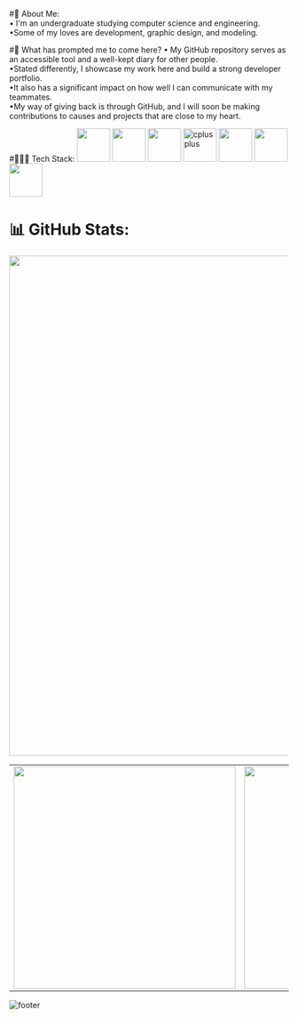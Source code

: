 <!-- Start of README.md -->

#🌙 About Me:<br>
• I'm an undergraduate studying computer science and engineering.<br>
•Some of my loves are development, graphic design, and modeling.<br> 

#🤔 What has prompted me to come here?
• My GitHub repository serves as an accessible tool and a well-kept diary for other people.<br>
•Stated differently, I showcase my work here and build a strong developer portfolio.<br>
•It also has a significant impact on how well I can communicate with my teammates.<br>
•My way of giving back is through GitHub, and I will soon be making contributions to causes and projects that are close to my heart.<br>

#👨🏻‍💻 Tech Stack:
<a href="https://www.cprogramming.com/" target="_blank" rel="noreferrer">
  <img src="https://cdn.jsdelivr.net/gh/devicons/devicon/icons/c/c-original.svg" width="60" height="60"/></a>
<a href="https://cplusplus.com/" target="_blank" rel="noreferrer">
  <img src="https://cdn.jsdelivr.net/gh/devicons/devicon/icons/cplusplus/cplusplus-original.svg" width="60" height="60"/></a> 
<a href="https://dev.java/" target="_blank" rel="noreferrer">
  <img src="https://cdn.jsdelivr.net/gh/devicons/devicon/icons/java/java-original.svg" width="60" height="60"/></a>
<a href="https://kotlinlang.org/" target="_blank" rel="noreferrer"> 
  <img src="resources/Tech Stack/Kotlin.jpg" alt="cplusplus" width="60" height="60" /></a>
<a href="https://developer.android.com/studio/intro" target="_blank" rel="noreferrer"> 
  <img src="https://cdn.jsdelivr.net/gh/devicons/devicon/icons/androidstudio/androidstudio-original.svg" width="60" height="60" /></a>
<a href="https://developer.mozilla.org/en-US/docs/Web/HTML" target="_blank" rel="noreferrer">
  <img src="https://cdn.jsdelivr.net/gh/devicons/devicon/icons/html5/html5-original.svg" width="60" height="60"/></a>
<a href="https://developer.mozilla.org/en-US/docs/Web/CSS" target="_blank" rel="noreferrer">
  <img src="https://cdn.jsdelivr.net/gh/devicons/devicon/icons/css3/css3-original.svg" width="60" height="60"/></a>



# 📊 GitHub Stats:
<img src="http://github-profile-summary-cards.vercel.app/api/cards/profile-details?username=tecnicoviola&theme=tokyonight"  width="900">

<table>
  <tr>
    <td><img src="http://github-profile-summary-cards.vercel.app/api/cards/productive-time?username=tecnicoviola&theme=tokyonight&utcOffset=8" width="400"></td>
    <td><img src="http://github-profile-summary-cards.vercel.app/api/cards/stats?username=tecnicoviola&theme=tokyonight" width="400"></td>
  </tr>
</table>


![footer](https://user-images.githubusercontent.com/10498744/210157572-1fca0242-8af2-46a6-bfa3-666ffd40ebde.svg)

<!-- End of README.md -->
